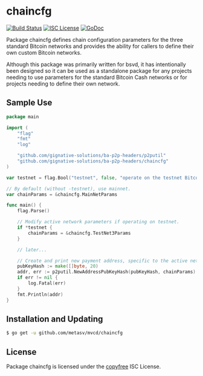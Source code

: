 chaincfg
========

[![Build Status](https://travis-ci.org/metasv/bsvd.png?branch=master)](https://travis-ci.org/metasv/bsvd)
[![ISC License](http://img.shields.io/badge/license-ISC-blue.svg)](http://copyfree.org)
[![GoDoc](https://img.shields.io/badge/godoc-reference-blue.svg)](http://godoc.org/github.com/metasv/mvcd/chaincfg)

Package chaincfg defines chain configuration parameters for the three standard
Bitcoin networks and provides the ability for callers to define their own custom
Bitcoin networks.

Although this package was primarily written for bsvd, it has intentionally been
designed so it can be used as a standalone package for any projects needing to
use parameters for the standard Bitcoin Cash networks or for projects needing to
define their own network.

## Sample Use

```Go
package main

import (
	"flag"
	"fmt"
	"log"

	"github.com/gignative-solutions/ba-p2p-headers/p2putil"
	"github.com/gignative-solutions/ba-p2p-headers/chaincfg"
)

var testnet = flag.Bool("testnet", false, "operate on the testnet Bitcoin network")

// By default (without -testnet), use mainnet.
var chainParams = &chaincfg.MainNetParams

func main() {
	flag.Parse()

	// Modify active network parameters if operating on testnet.
	if *testnet {
		chainParams = &chaincfg.TestNet3Params
	}

	// later...

	// Create and print new payment address, specific to the active network.
	pubKeyHash := make([]byte, 20)
	addr, err := p2putil.NewAddressPubKeyHash(pubKeyHash, chainParams)
	if err != nil {
		log.Fatal(err)
	}
	fmt.Println(addr)
}
```

## Installation and Updating

```bash
$ go get -u github.com/metasv/mvcd/chaincfg
```

## License

Package chaincfg is licensed under the [copyfree](http://copyfree.org) ISC
License.
